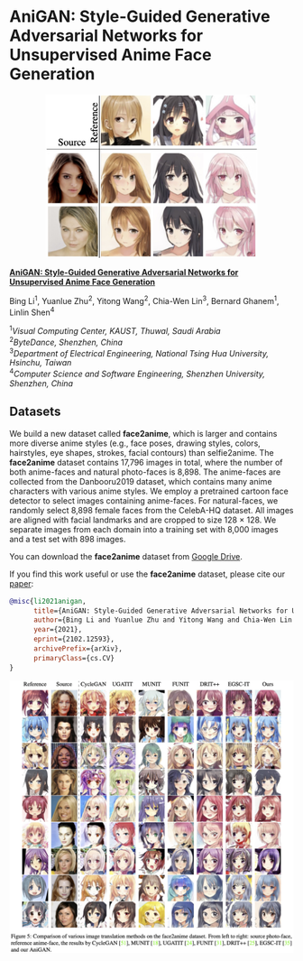 # AniGAN: Style-Guided Generative Adversarial Networks for Unsupervised Anime Face Generation

<p align="center"> 
  <img src="./imgs/top.jpg" height="290">
</p>

[**AniGAN: Style-Guided Generative Adversarial Networks for Unsupervised Anime Face Generation**](https://arxiv.org/abs/2102.12593)<br/>

Bing Li<sup>1</sup>,
Yuanlue Zhu<sup>2</sup>,
Yitong Wang<sup>2</sup>,
Chia-Wen Lin<sup>3</sup>,
Bernard Ghanem<sup>1</sup>,
Linlin Shen<sup>4</sup><br/>

<sup>1</sup>*Visual Computing Center, KAUST, Thuwal, Saudi Arabia*<br/>
<sup>2</sup>*ByteDance, Shenzhen, China*<br/>
<sup>3</sup>*Department of Electrical Engineering, National Tsing Hua University, Hsinchu, Taiwan*<br/>
<sup>4</sup>*Computer Science and Software Engineering, Shenzhen University, Shenzhen, China*<br/>

## Datasets

We build a new dataset called **face2anime**, which is larger and contains more diverse anime styles (e.g., face poses, drawing styles, colors, hairstyles, eye shapes, strokes, facial contours) than selfie2anime. The **face2anime** dataset contains 17,796 images in total, where the number of both anime-faces and natural photo-faces is 8,898. The anime-faces are collected from the Danbooru2019 dataset, which contains many anime characters with various anime styles. We employ a pretrained cartoon face detector to select images containing anime-faces. For natural-faces, we randomly select 8,898 female faces from the CelebA-HQ dataset. All images are aligned with facial landmarks and are cropped to size 128 × 128. We separate images from each domain into a training set with 8,000 images and a test set with 898 images.

You can download the **face2anime** dataset from [Google Drive](https://drive.google.com/file/d/1Exc6QumR2r0aFUtfHOdAgle4F4I9zwF3/view?usp=sharing).

If you find this work useful or use the **face2anime** dataset, please cite our [paper](https://arxiv.org/abs/2102.12593):
```bibtex
@misc{li2021anigan,
      title={AniGAN: Style-Guided Generative Adversarial Networks for Unsupervised Anime Face Generation}, 
      author={Bing Li and Yuanlue Zhu and Yitong Wang and Chia-Wen Lin and Bernard Ghanem and Linlin Shen},
      year={2021},
      eprint={2102.12593},
      archivePrefix={arXiv},
      primaryClass={cs.CV}
}
```

![](./imgs/2.jpg)

